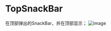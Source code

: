 # TopSnackBar
在顶部弹出的SnackBar，并在顶部显示；
 ![image](https://github.com/CuiChenbo/TopSnackBar/blob/master/topsnackbarlibrary/image/topsb.gif)
